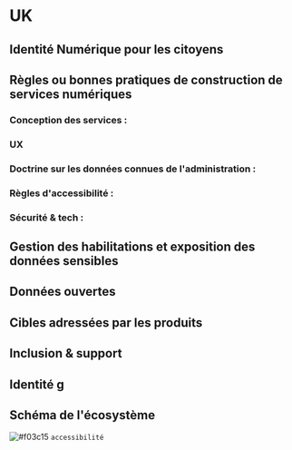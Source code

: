 # UK

## Identité Numérique pour les citoyens

## Règles ou bonnes pratiques de construction de services numériques

### Conception des services :

### UX

### Doctrine sur les données connues de l'administration :

### Règles d'accessibilité :

### Sécurité & tech :

## Gestion des habilitations et exposition des données sensibles

## Données ouvertes

## Cibles adressées par les produits

## Inclusion & support

## Identité g

## Schéma de l'écosystème
![#f03c15](https://via.placeholder.com/15/f03c15/000000?text=+) `accessibilité`
